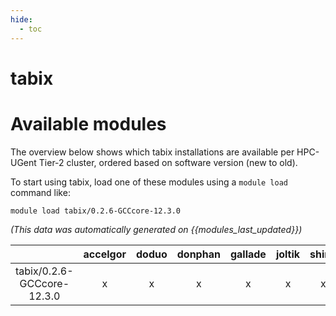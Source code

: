 ```yaml
---
hide:
  - toc
---
```


tabix
=====

# Available modules


The overview below shows which tabix installations are available per HPC-UGent Tier-2 cluster, ordered based on software version (new to old).

To start using tabix, load one of these modules using a `module load` command like:

```shell
module load tabix/0.2.6-GCCcore-12.3.0
```

*(This data was automatically generated on {{modules_last_updated}})*  

| |accelgor|doduo|donphan|gallade|joltik|shinx|skitty|
| :---: | :---: | :---: | :---: | :---: | :---: | :---: | :---: |
|tabix/0.2.6-GCCcore-12.3.0|x|x|x|x|x|x|x|
